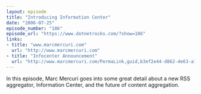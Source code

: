 ```yaml
---
layout: episode
title: "Introducing Information Center"
date: "2006-07-25"
episode_number: "186"
episode_url: "https://www.dotnetrocks.com/?show=186"
links:
- title: "www.marcmercuri.com"
  url: "http://www.marcmercuri.com"
- title: "Infocenter Announcement"
  url: "http://www.marcmercuri.com/PermaLink,guid,b3ef2e44-d862-4e63-a1f3-9529c278686f.aspx"
---
```


In this episode, Marc Mercuri goes into some great detail about a new RSS aggregator, Information Center, and the future of content aggregation.
